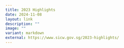 ```yaml
---
title: 2023 Highlights
date: 2024-11-08
layout: link
description: ""
image: ""
variant: markdown
external: https://www.sicw.gov.sg/2023-highlights/
---
```

